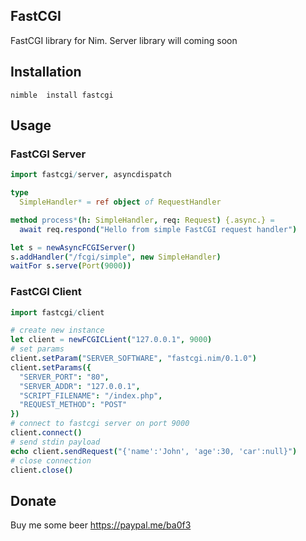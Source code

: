FastCGI
-------

FastCGI library for Nim. Server library will coming soon

Installation
------------

```shell
nimble  install fastcgi
```

Usage
-----

### FastCGI Server
```nim
import fastcgi/server, asyncdispatch

type
  SimpleHandler* = ref object of RequestHandler

method process*(h: SimpleHandler, req: Request) {.async.} =
  await req.respond("Hello from simple FastCGI request handler")

let s = newAsyncFCGIServer()
s.addHandler("/fcgi/simple", new SimpleHandler)
waitFor s.serve(Port(9000))
```

### FastCGI Client
```nim
import fastcgi/client

# create new instance
let client = newFCGICLient("127.0.0.1", 9000)
# set params
client.setParam("SERVER_SOFTWARE", "fastcgi.nim/0.1.0")
client.setParams({
  "SERVER_PORT": "80",
  "SERVER_ADDR": "127.0.0.1",
  "SCRIPT_FILENAME": "/index.php",
  "REQUEST_METHOD": "POST"
})
# connect to fastcgi server on port 9000
client.connect()
# send stdin payload
echo client.sendRequest("{'name':'John', 'age':30, 'car':null}")
# close connection
client.close()
```

Donate
-----

Buy me some beer https://paypal.me/ba0f3
